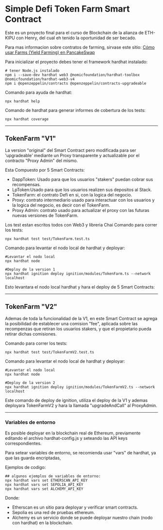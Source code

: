# Simple Defi Token Farm Smart Contract

Este es un proyecto final para el curso de Blockchain de la alianza de ETH-KIPU con Henry, del cual eh tenido la oportunidad de ser becado.

Para mas informacion sobre contratos de farming, sirvase este sitio:
[Cómo usar Farms (Yield Farming) en PancakeSwap](https://docs.pancakeswap.finance/products/yield-farming/how-to-use-farms)

Para inicializar el proyecto debes tener el framework hardhat instalado:
```shell
# tener Node.js instalado
npm i --save-dev hardhat web3 @nomicfoundation/hardhat-toolbox @nomicfoundation/hardhat-web3-v4
npm i @openzeppelin/contracts @openzeppelin/contracts-upgradeable
```

Comando para ayuda de hardhat:
```shell
npx hardhat help
```

Comando de hardhat para generar informes de cobertura de los tests:
```shell
npx hardhat coverage
```
---
## TokenFarm "V1"
La version "original" del Smart Contract pero modificada para ser 'upgradeable' mediante un Proxy transparente y actualizable por el contracto "Proxy Admin" del mismo. 

Esta Compuesto por 5 Smart Contracts: 
- DappToken:    Usado para que los usuarios "stakers" puedan cobrar sus recompensas.
- LpToken:Usado para que los usuarios realizen sus depositos al Stack.
- TokenFarm: el contrato Defi en si, con la logica del negocio.
- Proxy: contrato intermediario usado para interactuar con los usuarios y la logica del negocio, es decir con el TokenFarm.
- Proxy Admin:  contrato usado para actualizar el proxy con las futuras nuevas versiones de TokenFarm.

Los test estan escritos todos con Web3 y libreria Chai
Comando para correr los tests:
```shell
npx hardhat test test/TokenFarm.test.ts
```

Comando para levantar el nodo local de hardhat y deployar:
```shell
#Levantar el nodo local
npx hardhat node

#Deploy de la version 1
npx hardhat ignition deploy ignition/modules/TokenFarm.ts --network localhost
```
Esto levantara el nodo local hardhat y hara el deploy de 5 Smart Contracts:

---
## TokenFarm "V2"

Ademas de toda la funcionalidad de la V1, en este Smart Contract se agrega la posibilidad de establecer una comision "fee", aplicada sobre las recompenzas que retiran los usuarios stakers, y que el propietario pueda retirar dichas comisiones.

Comando para correr los tests:
```shell
npx hardhat test test/TokenFarmV2.test.ts
```

Comando para levantar el nodo local de hardhat y deployar:
```shell
#Levantar el nodo local
npx hardhat node

#Deploy de la version 2
npx hardhat ignition deploy ignition/modules/TokenFarmV2.ts --network localhost
```
Este comando de deploy de ignition, utiliza el deploy de la V1 y ademas deployara TokenFarmV2 y hara la llamada "upgradeAndCall" al ProxyAdmin.

---

### Variables de entorno

Es posible deployar en la blockchain real de Ethereum, previamente editando el archivo hardhat-config.js y seteando las API keys correspondientes.


Para setear variables de entorno, se recomienda usar "vars" de hardhat, ya que las guarda encriptadas, 

Ejemplos de codigo:

```shell
## algunos ejemplos de variables de entorno:
npx hardhat vars set ETHERSCAN_API_KEY
npx hardhat vars set SEPOLIA_API_KEY
npx hardhat vars set ALCHEMY_API_KEY

```
Donde:
- Etherscan es un sitio para deployar y verificar smart contracts.
- Sepolia es una red de pruebas ethereum.
- Alchemy es un servicio donde se puede deployar nuestro chain (nodo con hardhat) en la blockchain.
